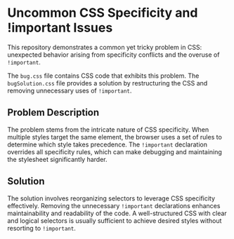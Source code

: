 # Uncommon CSS Specificity and !important Issues
This repository demonstrates a common yet tricky problem in CSS: unexpected behavior arising from specificity conflicts and the overuse of `!important`.

The `bug.css` file contains CSS code that exhibits this problem. The `bugSolution.css` file provides a solution by restructuring the CSS and removing unnecessary uses of `!important`.

## Problem Description
The problem stems from the intricate nature of CSS specificity. When multiple styles target the same element, the browser uses a set of rules to determine which style takes precedence.  The `!important` declaration overrides all specificity rules, which can make debugging and maintaining the stylesheet significantly harder.

## Solution
The solution involves reorganizing selectors to leverage CSS specificity effectively. Removing the unnecessary `!important` declarations enhances maintainability and readability of the code.  A well-structured CSS with clear and logical selectors is usually sufficient to achieve desired styles without resorting to `!important`.